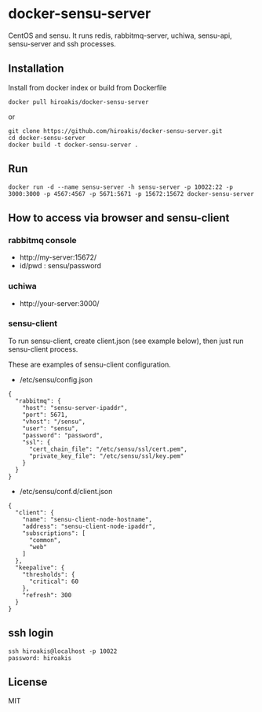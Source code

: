 # docker-sensu-server

CentOS and sensu.
It runs redis, rabbitmq-server, uchiwa, sensu-api, sensu-server and ssh processes.

## Installation

Install from docker index or build from Dockerfile

```
docker pull hiroakis/docker-sensu-server
```

or

```
git clone https://github.com/hiroakis/docker-sensu-server.git
cd docker-sensu-server
docker build -t docker-sensu-server .
```

## Run

```
docker run -d --name sensu-server -h sensu-server -p 10022:22 -p 3000:3000 -p 4567:4567 -p 5671:5671 -p 15672:15672 docker-sensu-server
```

## How to access via browser and sensu-client

### rabbitmq console

* http://my-server:15672/
* id/pwd : sensu/password

### uchiwa

* http://your-server:3000/

### sensu-client

To run sensu-client, create client.json (see example below), then just run sensu-client process.

These are examples of sensu-client configuration.

* /etc/sensu/config.json

```
{
  "rabbitmq": {
    "host": "sensu-server-ipaddr",
    "port": 5671,
    "vhost": "/sensu",
    "user": "sensu",
    "password": "password",
    "ssl": {
      "cert_chain_file": "/etc/sensu/ssl/cert.pem",
      "private_key_file": "/etc/sensu/ssl/key.pem"
    }
  }
}
```

* /etc/sensu/conf.d/client.json

```
{
  "client": {
    "name": "sensu-client-node-hostname",
    "address": "sensu-client-node-ipaddr",
    "subscriptions": [
      "common",
      "web"
    ]
  },
  "keepalive": {
    "thresholds": {
      "critical": 60
    },
    "refresh": 300
  }
}
```

## ssh login

```
ssh hiroakis@localhost -p 10022
password: hiroakis
```

## License

MIT
